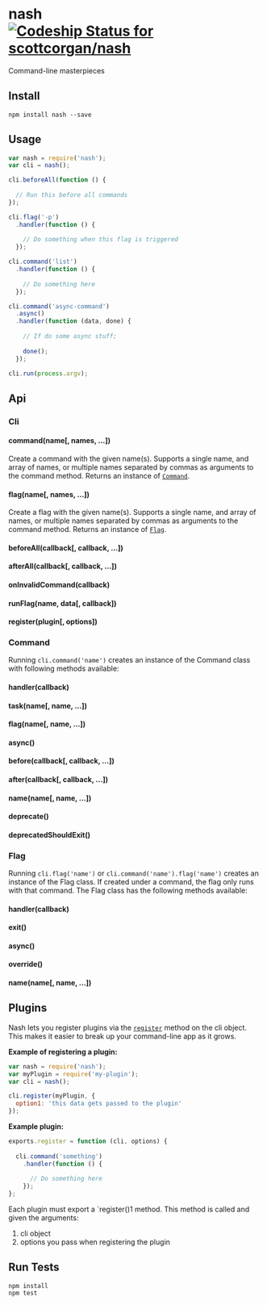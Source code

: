 # nash [ ![Codeship Status for scottcorgan/nash](https://codeship.com/projects/63cd73f0-528e-0132-350c-1e034fd16c6e/status)](https://codeship.com/projects/48678)

Command-line masterpieces

## Install

```
npm install nash --save
```

## Usage

```js
var nash = require('nash');
var cli = nash();

cli.beforeAll(function () {
  
  // Run this before all commands
});

cli.flag('-p')
  .handler(function () {
    
    // Do something when this flag is triggered
  });

cli.command('list')
  .handler(function () {
    
    // Do something here
  });

cli.command('async-command')
  .async()
  .handler(function (data, done) {
    
    // If do some async stuff;
    
    done();
  });

cli.run(process.argv);
```

## Api

### Cli

#### command(name[, names, ...])

Create a command with the given name(s). Supports a single name, and array of names, or multiple names separated by commas as arguments to the command method. Returns an instance of [`Command`]().

#### flag(name[, names, ...])

Create a flag with the given name(s). Supports a single name, and array of names, or multiple names separated by commas as arguments to the command method. Returns an instance of [`Flag`]().

#### beforeAll(callback[, callback, ...])
#### afterAll(callback[, callback, ...])
#### onInvalidCommand(callback)
#### runFlag(name, data[, callback])
#### register(plugin[, options])

### Command

Running `cli.command('name')` creates an instance of the Command class with following methods available:

#### handler(callback)
#### task(name[, name, ...])
#### flag(name[, name, ...])
#### async()
#### before(callback[, callback, ...])
#### after(callback[, callback, ...])
#### name(name[, name, ...])
#### deprecate()
#### deprecatedShouldExit()

### Flag

Running `cli.flag('name')` or `cli.command('name').flag('name')` creates an instance of the Flag class. If created under a command, the flag only runs with that command. The Flag class has the following methods available:

#### handler(callback)
#### exit()
#### async()
#### override()
#### name(name[, name, ...])

## Plugins

Nash lets you register plugins via the [`register`](#register) method on the cli object. This makes it easier to break up your command-line app as it grows.

**Example of registering a plugin:**

```js
var nash = require('nash');
var myPlugin = require('my-plugin');
var cli = nash();

cli.register(myPlugin, {
  option1: 'this data gets passed to the plugin'
});
```

**Example plugin:**

```js
exports.register = function (cli, options) {
  
  cli.command('something')
    .handler(function () {
      
      // Do something here
    });
};
```

Each plugin must export a `register()1 method. This method is called and given the arguments:

1. cli object
2. options you pass when registering the plugin


## Run Tests

```
npm install
npm test
```